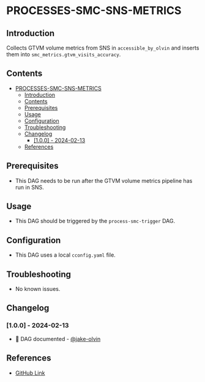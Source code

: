 # PROCESSES-SMC-SNS-METRICS

## Introduction
Collects GTVM volume metrics from SNS in `accessible_by_olvin` and inserts them into `smc_metrics.gtvm_visits_accuracy`.

## Contents
- [PROCESSES-SMC-SNS-METRICS](#processes-smc-sns-metrics)
  - [Introduction](#introduction)
  - [Contents](#contents)
  - [Prerequisites](#prerequisites)
  - [Usage](#usage)
  - [Configuration](#configuration)
  - [Troubleshooting](#troubleshooting)
  - [Changelog](#changelog)
    - [\[1.0.0\] - 2024-02-13](#100---2024-02-13)
  - [References](#references)

## Prerequisites
- This DAG needs to be run after the GTVM volume metrics pipeline has run in SNS.

## Usage
- This DAG should be triggered by the `process-smc-trigger` DAG.

## Configuration
- This DAG uses a local  `cconfig.yaml` file.

## Troubleshooting
- No known issues.

## Changelog
### [1.0.0] - 2024-02-13
- :tada: DAG documented - [@jake-olvin](https://github.com/jake-olvin)

## References
- [GitHub Link](https://github.com/olvin-com/airflow-dags/tree/main/dags/processes-smc-sns-metrics)